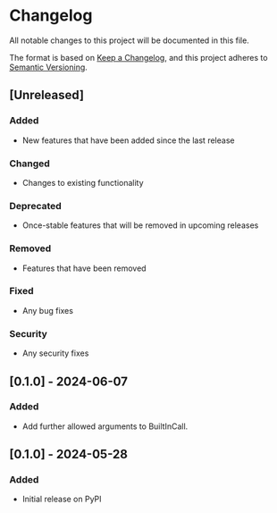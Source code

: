 # Changelog

All notable changes to this project will be documented in this file.

The format is based on [Keep a Changelog](https://keepachangelog.com/en/1.0.0/),
and this project adheres to [Semantic Versioning](https://semver.org/spec/v2.0.0.html).

## [Unreleased]

### Added
- New features that have been added since the last release

### Changed
- Changes to existing functionality

### Deprecated
- Once-stable features that will be removed in upcoming releases

### Removed
- Features that have been removed

### Fixed
- Any bug fixes

### Security
- Any security fixes

## [0.1.0] - 2024-06-07

### Added
- Add further allowed arguments to BuiltInCall.

## [0.1.0] - 2024-05-28

### Added
- Initial release on PyPI